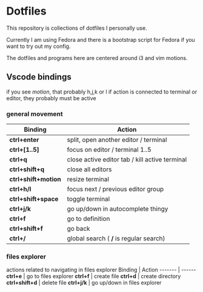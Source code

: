 # Dotfiles
This repository is collections of dotfiles I personally use.

Currently I am using Fedora and there is a bootstrap script for Fedora if you want to try out my config. 

The dotfiles and programs here are centered around i3 and vim motions.

## Vscode bindings
if you see *motion*, that probably h,j,k or l
if action is connected to terminal or editor, they probably must be active

### general movement
Binding | Action
------- | ------
**ctrl+enter** | split, open another editor / terminal
**ctrl+[1..5]** | focus on editor / terminal 1..5
**ctrl+q** | close active editor tab / kill active terminal
**ctrl+shift+q** | close all editors
**ctrl+shift+motion** | resize terminal
**ctrl+h/l** | focus next / previous editor group
**ctrl+shift+space** | toggle terminal 
**ctrl+j/k** | go up/down in autocomplete thingy
**ctrl+f** | go to definition
**ctrl+shift+f** | go back
**ctrl+/** | global search ( **/** is regular search)
### files explorer
actions related to navigating in files explorer
Binding | Action
------- | ------
**ctrl+e** | go to files explorer
**ctrl+f** | create file
**ctrl+d** | create directory
**ctrl+shift+d** | delete file
**ctrl+j/k** | go up/down in files explorer
